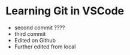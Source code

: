 # Learning Git in VSCode

- second commit
????
- third commit
- Edited on Github
- Further edited from local